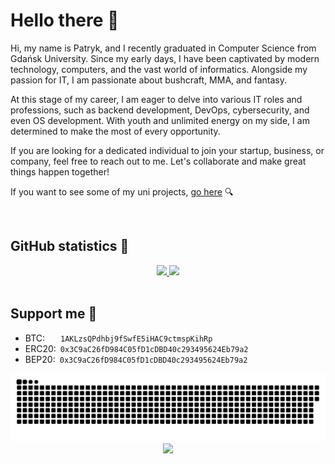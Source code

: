 # Hello there 👋

Hi, my name is Patryk, and I recently graduated in Computer Science from Gdańsk University. Since my early days, I have been captivated by modern technology, computers, and the vast world of informatics. Alongside my passion for IT, I am passionate about bushcraft, MMA, and fantasy.

At this stage of my career, I am eager to delve into various IT roles and professions, such as backend development, DevOps, cybersecurity, and even OS development. With youth and unlimited energy on my side, I am determined to make the most of every opportunity.

If you are looking for a dedicated individual to join your startup, business, or company, feel free to reach out to me. Let's collaborate and make great things happen together!

If you want to see some of my uni projects, [go here](https://github.com/Azalurg-Uni-Projects) 🔍

</br>

## GitHub statistics 💯

<div align="center">
  <a href="https://github.com/Azalurg">
  <img height="180em" src="https://github-readme-stats.vercel.app/api?username=Azalurg&show_icons=true&theme=github_dark&include_all_commits=true&count_private=true"/>
  <img height="180em" src="https://github-readme-stats.vercel.app/api/top-langs/?username=Azalurg&layout=compact&langs_count=8&theme=github_dark&hide=jupyter+notebook"/></a>
</div>

</br>

## Support me 💸

- BTC:&emsp;&ensp;&nbsp;`1AKLzsQPdhbj9fSwfE5iHAC9ctmspKihRp`
- ERC20:&ensp;`0x3C9aC26fD984C05fD1cDBD40c293495624Eb79a2`
- BEP20:&ensp;`0x3C9aC26fD984C05fD1cDBD40c293495624Eb79a2`

<div align="center">
  <img hight="180em" src="https://github.com/Azalurg/Azalurg/blob/output/ocean.svg">
  <img hight="180em" src="https://github-profile-trophy.vercel.app/?username=azalurg&theme=darkhub&no-frame=true&margin-w=20&title=Stars,Followers,Commits,Issues,MultiLanguage,Repositories">
</div>
